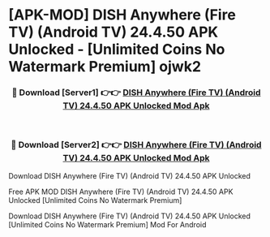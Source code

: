 # [APK-MOD] DISH Anywhere (Fire TV) (Android TV) 24.4.50 APK Unlocked - [Unlimited Coins No Watermark Premium] ojwk2



<div align="center">
<h3>🔴 Download [Server1] 👉👉 <a href="https://momento.my/?title=DISH_Anywhere_(Fire_TV)_(Android_TV)_24.4.50_APK_Unlocked">DISH Anywhere (Fire TV) (Android TV) 24.4.50 APK Unlocked Mod Apk</a></h3><br>

<h3>🔴 Download [Server2] 👉👉 <a href="https://momento.my/?title=DISH_Anywhere_(Fire_TV)_(Android_TV)_24.4.50_APK_Unlocked">DISH Anywhere (Fire TV) (Android TV) 24.4.50 APK Unlocked Mod Apk</a></h3>
</div>



Download DISH Anywhere (Fire TV) (Android TV) 24.4.50 APK Unlocked 

Free APK MOD DISH Anywhere (Fire TV) (Android TV) 24.4.50 APK Unlocked [Unlimited Coins No Watermark Premium]

Download DISH Anywhere (Fire TV) (Android TV) 24.4.50 APK Unlocked [Unlimited Coins No Watermark Premium] Mod For Android
